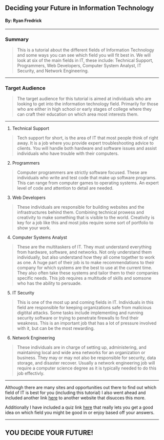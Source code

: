 ## Deciding your Future in Information Technology 
#### By: Ryan Fredrick
---
### Summary 

>This is a tutorial about the different fields of Information Technology and some ways you can see which field you will fit best in. We will look at six of the main fields in IT, these include: Technical Support, Programmers, Web Developers, Computer System Analyst, IT Security, and Network Engineering. 
---
### Target Audience 

>The target audience for this tutorial is aimed at individuals who are looking to get into the information technology field. Primarily for those who are either in high school or early stages of college where they can craft their education on which area most interests them. 
---
1. Technical Support
>Tech support for short, is the area of IT that most people think of right away. It is a job where you provide expert troubleshooting advice to clients. You will handle both hardware and software issues and assist individuals who have trouble with their computers.
2. Programmers
>Computer programmers are strictly software focused. These are individuals who write and test code that make up software programs. This can range from computer games to operating systems. An expert level of code and attention to detail are needed.
3. Web Developers 
>These individuals are responsible for building websites and the infrastructures behind them. Combining technical prowess and creativity to make something that is visible to the world. Creativity is key for a job like this and most jobs require some sort of portfolio to show your work. 
4. Computer Systems Analyst
>These are the multitaskers of IT. They must understand everything from hardware, software, and networks. Not only understand them individually, but also understand how they all come together to work as one. A huge part of their job is to make recommendations to their company for which systems are the best to use at the current time. They also often take these systems and tailor them to their companies specific needs. This job requires a multitude of skills and somsone who has the ability to persuade. 
5. IT Security 
>This is one of the most up and coming fields in IT. Individuals in this field are responsible for keeping organizations safe from malicious digitital attacks. Some tasks include implementing and running security software or trying to penetrate firewalls to find their weakness. This is an important job that has a lot of pressure involved with it, but can be the most rewarding.
6. Network Engineering
>These individuals are in charge of setting up, administering, and maintaining local and wide area networks for an organization or business. They may or may not also be responsible for security, data storage, and disaster recover. Usually a network engineering job will require a computer science degree as it is typically needed to do this job effectivly. 
---

Although there are many sites and opportunities out there to find out which field of IT is best for you (including this tutorial) I also went ahead and included another link [here](https://www.intelligenthq.com/technology/information-technology-careers-finding-the-right-computer-job-fit-for-you/) to another website that disucces this more. 


Additionally I have included a quiz link [here](https://yourfuturein.it/quiz-without-login/) that really lets you get a good idea on which field you might be good in or enjoy based off your answers. 

---
YOU DECIDE YOUR FUTURE!
---

